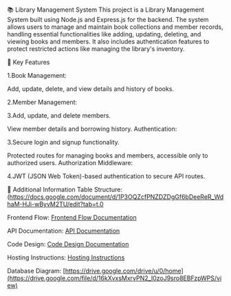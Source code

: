  📚 Library Management System
This project is a Library Management System built using Node.js and Express.js for the backend. The system allows users to manage and maintain book collections and member records, handling essential functionalities like adding, updating, deleting, and viewing books and members. It also includes authentication features to protect restricted actions like managing the library's inventory.

🚀 Key Features

1.Book Management:

Add, update, delete, and view details and history of books.

2.Member Management:

3.Add, update, and delete members.

View member details and borrowing history.
Authentication:

3.Secure login and signup functionality.

Protected routes for managing books and members, accessible only to authorized users.
Authorization Middleware:

4.JWT (JSON Web Token)-based authentication to secure API routes.






📑 Additional Information
Table Structure:
(https://docs.google.com/document/d/1P3OQZcfPNZDZDgGf6bDeeReR_WdhaM-HJi-wByvM2TU/edit?tab=t.0

Frontend Flow:
[Frontend Flow Documentation](https://docs.google.com/document/d/1q_AnHhgePT8qJC_9ATIle9m7wDNaZ-ez-7TbkebQYqQ/edit?tab=t.0)

API Documentation:
[API Documentation](https://docs.google.com/document/d/126vz62HFGHvNfNhOWGKPQgjbrOdEoc0mro0qWyH2fdw/edit?tab=t.0)

Code Design:
[Code Design Documentation](https://docs.google.com/document/d/1HhXvCWfZ3yfadX1x8o2ej7v1cb6vyDCNSFzSHMHI3_M/edit?tab=t.0)

Hosting Instructions:
[Hosting Instructions](https://docs.google.com/document/d/1YJ4hkFKiqdLr0OexlIsMXmJcqXNOHcD1eFtc9YZ19x4/edit?tab=t.0)

Database Diagram:
[https://drive.google.com/drive/u/0/home](https://drive.google.com/file/d/16kXvxsMxrvPN2_I0zoJ9sro8EBFzpWPS/view)

